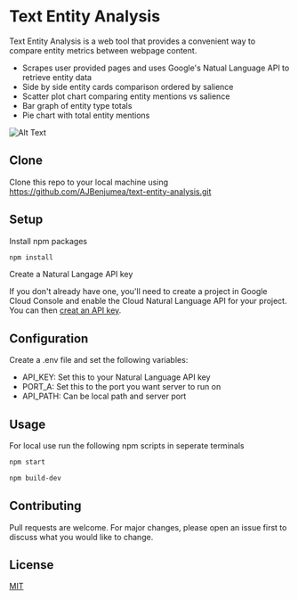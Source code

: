 # Text Entity Analysis
Text Entity Analysis is a web tool that provides a convenient way to compare entity metrics between webpage content.
- Scrapes user provided pages and uses Google's Natual Language API to retrieve entity data
- Side by side entity cards comparison ordered by salience
- Scatter plot chart comparing entity mentions vs salience
- Bar graph of entity type totals
- Pie chart with total entity mentions 

![Alt Text](https://media.giphy.com/media/jOcBoZeBf8AgBtC4ax/giphy.gif)


## Clone
Clone this repo to your local machine using https://github.com/AJBenjumea/text-entity-analysis.git

## Setup
Install npm packages
```bash
npm install
```

Create a Natural Langage API key

If you don't already have one, you'll need to create a project in Google Cloud Console and enable the Cloud Natural Language API for your project. You can then [creat an API key](https://cloud.google.com/docs/authentication/api-keys#creating_an_api_key).

## Configuration
Create a .env file and set the following variables:
- API_KEY: Set this to your Natural Language API key
- PORT_A: Set this to the port you want server to run on  
- API_PATH: Can be local path and server port

## Usage
For local use run the following npm scripts in seperate terminals 
``` bash
npm start
```
``` bash
npm build-dev
```

## Contributing 
Pull requests are welcome. For major changes, please open an issue first to discuss what you would like to change.

## License
[MIT](https://choosealicense.com/licenses/mit/)
